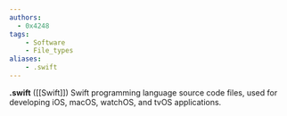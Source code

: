 ```yaml
---
authors:
  - 0x4248
tags:
    - Software
    - File_types
aliases:
    - .swift
---
```

**.swift** ([[Swift]]) Swift programming language source code files, used for developing iOS, macOS, watchOS, and tvOS applications.
